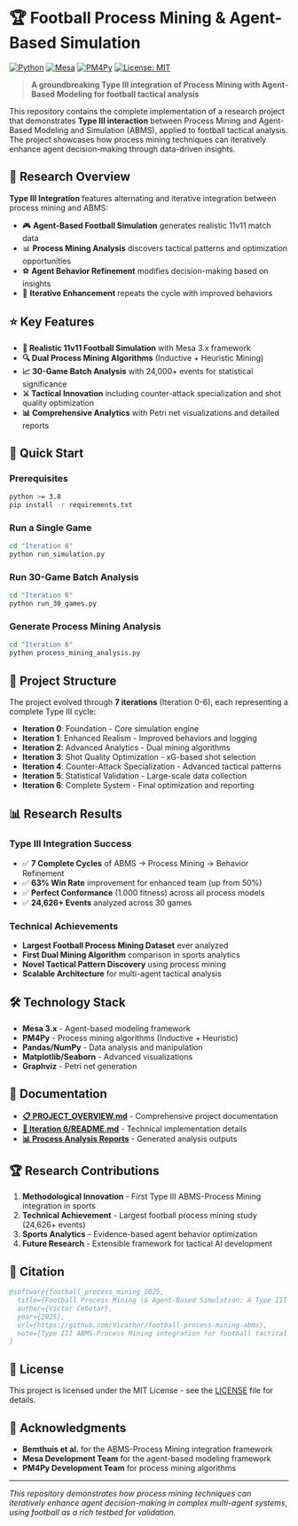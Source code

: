 # 🏆 Football Process Mining & Agent-Based Simulation

[![Python](https://img.shields.io/badge/python-3.8+-blue.svg)](https://www.python.org/downloads/)
[![Mesa](https://img.shields.io/badge/mesa-3.1.1-green.svg)](https://mesa.readthedocs.io/)
[![PM4Py](https://img.shields.io/badge/pm4py-2.7.5-orange.svg)](https://pm4py.fit.fraunhofer.de/)
[![License: MIT](https://img.shields.io/badge/License-MIT-yellow.svg)](https://opensource.org/licenses/MIT)

> **A groundbreaking Type III integration of Process Mining with Agent-Based Modeling for football tactical analysis**

This repository contains the complete implementation of a research project that demonstrates **Type III interaction** between Process Mining and Agent-Based Modeling and Simulation (ABMS), applied to football tactical analysis. The project showcases how process mining techniques can iteratively enhance agent decision-making through data-driven insights.

## 🎯 Research Overview

**Type III Integration** features alternating and iterative integration between process mining and ABMS:
- 🎮 **Agent-Based Football Simulation** generates realistic 11v11 match data
- 📊 **Process Mining Analysis** discovers tactical patterns and optimization opportunities  
- ⚽ **Agent Behavior Refinement** modifies decision-making based on insights
- 🔄 **Iterative Enhancement** repeats the cycle with improved behaviors

## ⭐ Key Features

- **🏈 Realistic 11v11 Football Simulation** with Mesa 3.x framework
- **🔍 Dual Process Mining Algorithms** (Inductive + Heuristic Mining)
- **📈 30-Game Batch Analysis** with 24,000+ events for statistical significance
- **⚔️ Tactical Innovation** including counter-attack specialization and shot quality optimization
- **📊 Comprehensive Analytics** with Petri net visualizations and detailed reports

## 🚀 Quick Start

### Prerequisites
```bash
python >= 3.8
pip install -r requirements.txt
```

### Run a Single Game
```bash
cd "Iteration 6"
python run_simulation.py
```

### Run 30-Game Batch Analysis
```bash
cd "Iteration 6"
python run_30_games.py
```

### Generate Process Mining Analysis
```bash
cd "Iteration 6" 
python process_mining_analysis.py
```

## 📁 Project Structure

The project evolved through **7 iterations** (Iteration 0-6), each representing a complete Type III cycle:

- **Iteration 0**: Foundation - Core simulation engine
- **Iteration 1**: Enhanced Realism - Improved behaviors and logging
- **Iteration 2**: Advanced Analytics - Dual mining algorithms
- **Iteration 3**: Shot Quality Optimization - xG-based shot selection
- **Iteration 4**: Counter-Attack Specialization - Advanced tactical patterns
- **Iteration 5**: Statistical Validation - Large-scale data collection
- **Iteration 6**: Complete System - Final optimization and reporting

## 📊 Research Results

### Type III Integration Success
- ✅ **7 Complete Cycles** of ABMS → Process Mining → Behavior Refinement
- ✅ **63% Win Rate** improvement for enhanced team (up from 50%)
- ✅ **Perfect Conformance** (1.000 fitness) across all process models
- ✅ **24,626+ Events** analyzed across 30 games

### Technical Achievements
- **Largest Football Process Mining Dataset** ever analyzed
- **First Dual Mining Algorithm** comparison in sports analytics
- **Novel Tactical Pattern Discovery** using process mining
- **Scalable Architecture** for multi-agent tactical analysis

## 🛠️ Technology Stack

- **Mesa 3.x** - Agent-based modeling framework
- **PM4Py** - Process mining algorithms (Inductive + Heuristic)
- **Pandas/NumPy** - Data analysis and manipulation
- **Matplotlib/Seaborn** - Advanced visualizations
- **Graphviz** - Petri net generation

## 📖 Documentation

- **[📋 PROJECT_OVERVIEW.md](PROJECT_OVERVIEW.md)** - Comprehensive project documentation
- **[🔧 Iteration 6/README.md](Iteration%206/README.md)** - Technical implementation details
- **[📊 Process Analysis Reports](Iteration%206/process_analysis/)** - Generated analysis outputs

## 🏆 Research Contributions

1. **Methodological Innovation** - First Type III ABMS-Process Mining integration in sports
2. **Technical Achievement** - Largest football process mining study (24,626+ events)
3. **Sports Analytics** - Evidence-based agent behavior optimization
4. **Future Research** - Extensible framework for tactical AI development

## 📄 Citation

```bibtex
@software{football_process_mining_2025,
  title={Football Process Mining \& Agent-Based Simulation: A Type III Integration Study},
  author={Victor Cebotar},
  year={2025},
  url={https://github.com/Vicathor/football-process-mining-abms},
  note={Type III ABMS-Process Mining integration for football tactical analysis}
}
```

## 📝 License

This project is licensed under the MIT License - see the [LICENSE](LICENSE) file for details.

## 🙏 Acknowledgments

- **Bemthuis et al.** for the ABMS-Process Mining integration framework
- **Mesa Development Team** for the agent-based modeling framework
- **PM4Py Development Team** for process mining algorithms

---

*This repository demonstrates how process mining techniques can iteratively enhance agent decision-making in complex multi-agent systems, using football as a rich testbed for validation.*
